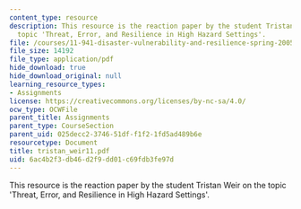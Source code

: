 ```yaml
---
content_type: resource
description: This resource is the reaction paper by the student Tristan Weir on the
  topic 'Threat, Error, and Resilience in High Hazard Settings'.
file: /courses/11-941-disaster-vulnerability-and-resilience-spring-2005/6ac4b2f3db46d2f9dd01c69fdb3fe97d_tristan_weir11.pdf
file_size: 14192
file_type: application/pdf
hide_download: true
hide_download_original: null
learning_resource_types:
- Assignments
license: https://creativecommons.org/licenses/by-nc-sa/4.0/
ocw_type: OCWFile
parent_title: Assignments
parent_type: CourseSection
parent_uid: 025decc2-3746-51df-f1f2-1fd5ad489b6e
resourcetype: Document
title: tristan_weir11.pdf
uid: 6ac4b2f3-db46-d2f9-dd01-c69fdb3fe97d
---
```

This resource is the reaction paper by the student Tristan Weir on the topic 'Threat, Error, and Resilience in High Hazard Settings'.